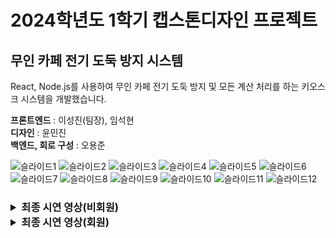 # 2024학년도 1학기 캡스톤디자인 프로젝트

## 무인 카페 전기 도둑 방지 시스템

React, Node.js를 사용하여 무인 카페 전기 도둑 방지 및 모든 계산 처리를 하는 키오스크 시스템을 개발했습니다.

**프론트엔드** : 이성진(팀장), 임석현 <br>
**디자인** : 윤민진 <br>
**백엔드, 회로 구성** : 오용준 <br>

![슬라이드1](https://github.com/55yong/2024-Capstone/assets/132319467/a75a57ae-e974-406e-901a-d9134540010b)
![슬라이드2](https://github.com/55yong/2024-Capstone/assets/132319467/a4bc3b29-0731-4ce7-9e19-2bdb2bdf7458)
![슬라이드3](https://github.com/55yong/2024-Capstone/assets/132319467/f3a39f58-ba93-455c-b750-37032166afac)
![슬라이드4](https://github.com/55yong/2024-Capstone/assets/132319467/29fa2029-bb11-4c65-ad34-b3dd3a6e36a9)
![슬라이드5](https://github.com/55yong/2024-Capstone/assets/132319467/e4fd7258-d699-43f5-b6ad-16985c68dc77)
![슬라이드6](https://github.com/55yong/2024-Capstone/assets/132319467/8e8e50eb-c00f-4916-9c85-e80426ae84bc)
![슬라이드7](https://github.com/55yong/2024-Capstone/assets/132319467/95e3ee3a-0cdc-4464-a39b-9c25adfb27c4)
![슬라이드8](https://github.com/55yong/2024-Capstone/assets/132319467/ad068081-a279-4b15-9f9f-9567c167fddc)
![슬라이드9](https://github.com/55yong/2024-Capstone/assets/132319467/f81d2136-8672-4357-abdc-1ce1e651ef65)
![슬라이드10](https://github.com/55yong/2024-Capstone/assets/132319467/81999e93-623d-4945-8a03-92f9ec9144a4)
![슬라이드11](https://github.com/55yong/2024-Capstone/assets/132319467/932b3eeb-35f8-4b0e-a78e-b8417055be47)
![슬라이드12](https://github.com/55yong/2024-Capstone/assets/132319467/00e0405a-bf99-4b84-9d05-437a1a64d94e)
<h3>
<details>
  <summary>최종 시연 영상(비회원)</summary>

  ![GIFMaker_me](https://github.com/55yong/2024-Capstone/assets/132319467/7b4a7254-e198-4aa1-b880-c8ff1a03265a)

</details>
<details>
  <summary>최종 시연 영상(회원)</summary>

  ![GIFMaker_me](https://github.com/55yong/2024-Capstone/assets/132319467/364fbc57-e561-4b37-91c0-24a510763056)
  
</details>
</h3>

